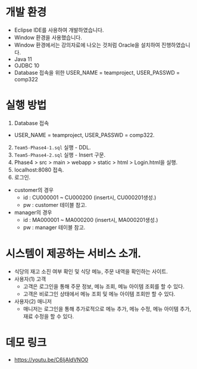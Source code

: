 # 개발 환경
- Eclipse IDE를 사용하여 개발하였습니다.
- Window 환경을 사용했습니다.
- Window 환경에서는 강의자료에 나오는 것처럼 Oracle을 설치하여 진행하였습니다.
- Java 11 
- OJDBC 10  
- Database 접속을 위한 USER_NAME = teamproject, USER_PASSWD = comp322

# 실행 방법
1. Database 접속
 - USER_NAME = teamproject, USER_PASSWD = comp322.
2. `Team5-Phase4-1.sql` 실행 - DDL.
3. `Team5-Phase4-2.sql` 실행 - Insert 구문.
4. Phase4 > src > main > webapp > static > html > Login.html을 실행.
5. localhost:8080 접속.
6. 로그인.
 - customer의 경우 
   - id : CU000001 ~ CU000200 (insert시, CU000201생성.)
   - pw : customer 테이블 참고. 
 - manager의 경우 
   - id : MA000001 ~ MA000200 (insert시, MA000201생성.) 
   - pw : manager 테이블 참고.

# 시스템이 제공하는 서비스 소개.
- 식당의 재고 소진 여부 확인 및 식당 메뉴, 주문 내역을 확인하는 사이트.
- 사용자(1) 고객
   - 고객은 로그인을 통해 주문 정보, 메뉴 조회, 메뉴 아이템 조회를 할 수 있다.
   - 고객은 비로그인 상태에서 메뉴 조회 및 메뉴 아이템 조회만 할 수 있다.
- 사용자(2) 매니저
   - 매니저는 로그인을 통해 추가로적으로 메뉴 추가, 메뉴 수정, 메뉴 아이템 추가, 재료 수정을 할 수 있다.

# 데모 링크
- https://youtu.be/C6IjAldVNO0




